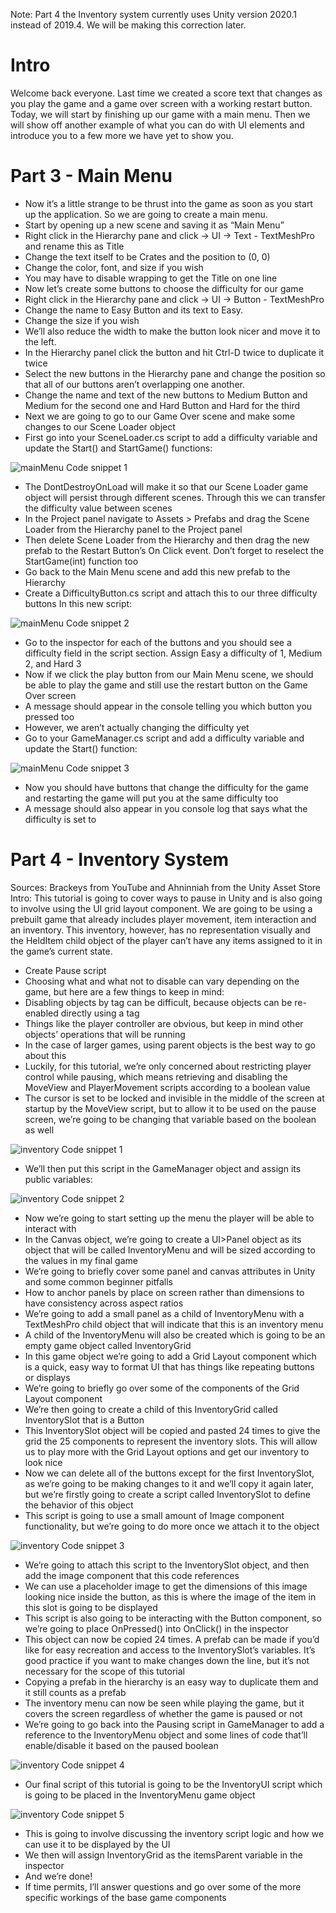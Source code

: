 Note: Part 4 the Inventory system currently uses Unity version 2020.1 instead of 2019.4. We will be making this correction later.

# Intro
Welcome back everyone. Last time we created a score text that changes as you play the game and a game over screen with a working restart button. Today, we will start by finishing up our game with a main menu. Then we will show off another example of what you can do with UI elements and introduce you to a few more we have yet to show you. 


# Part 3 - Main Menu
- Now it’s a little strange to be thrust into the game as soon as you start up the application. So we are going to create a main menu.
- Start by opening up a new scene and saving it as “Main Menu”
- Right click in the Hierarchy pane and click → UI → Text - TextMeshPro and rename this as Title
- Change the text itself to be Crates and the position to (0, 0)
- Change the color, font, and size if you wish
- You may have to disable wrapping to get the Title on one line
- Now let’s create some buttons to choose the difficulty for our game
- Right click in the Hierarchy pane and click → UI → Button - TextMeshPro
- Change the name to Easy Button and its text to Easy. 
- Change the size if you wish
- We’ll also reduce the width to make the button look nicer and move it to the left.
- In the Hierarchy panel click the button and hit Ctrl-D twice to duplicate it twice
- Select the new buttons in the Hierarchy pane and change the position so that all of our buttons aren’t overlapping one another. 
- Change the name and text of the new buttons to Medium Button and Medium for the second one and Hard Button and Hard for the third
- Next we are going to go to our Game Over scene and make some changes to our Scene Loader object
- First go into your SceneLoader.cs script to add a difficulty variable and update the Start() and StartGame() functions:

![mainMenu Code snippet 1](codeSnippetImages/mainMenu1.png)
 
- The DontDestroyOnLoad will make it so that our Scene Loader game object will persist through different scenes. Through this we can transfer the difficulty value between scenes
- In the Project panel navigate to Assets > Prefabs and drag the Scene Loader from the Hierarchy panel to the Project panel
- Then delete Scene Loader from the Hierarchy and then drag the new prefab to the Restart Button’s On Click event. Don’t forget to reselect the StartGame(int) function too
- Go back to the Main Menu scene and add this new prefab to the Hierarchy
- Create a DifficultyButton.cs script and attach this to our three difficulty buttons
In this new script:

![mainMenu Code snippet 2](codeSnippetImages/mainMenu2.png)

- Go to the inspector for each of the buttons and you should see a difficulty field in the script section. Assign Easy a difficulty of 1, Medium 2, and Hard 3
- Now if we click the play button from our Main Menu scene, we should be able to play the game and still use the restart button on the Game Over screen
- A message should appear in the console telling you which button you pressed too
- However, we aren’t actually changing the difficulty yet
- Go to your GameManager.cs script and add a difficulty variable and update the Start() function:
 
 ![mainMenu Code snippet 3](codeSnippetImages/mainMenu3.png)
 
- Now you should have buttons that change the difficulty for the game and restarting the game will put you at the same difficulty too
- A message should also appear in you console log that says what the difficulty is set to

# Part 4 - Inventory System
Sources: Brackeys from YouTube and Ahninniah from the Unity Asset Store
Intro:
This tutorial is going to cover ways to pause in Unity and is also going to involve using the UI grid layout component. We are going to be using a prebuilt game that already includes player movement, item interaction and an inventory. This inventory, however, has no representation visually and the HeldItem child object of the player can’t have any items assigned to it in the game’s current state.

- Create Pause script
- Choosing what and what not to disable can vary depending on the game, but here are a few things to keep in mind:
- Disabling objects by tag can be difficult, because objects can be re-enabled directly using a tag
- Things like the player controller are obvious, but keep in mind other objects’ operations that will be running
- In the case of larger games, using parent objects is the best way to go about this
- Luckily, for this tutorial, we’re only concerned about restricting player control while pausing, which means retrieving and disabling the MoveView and PlayerMovement scripts according to a boolean value
- The cursor is set to be locked and invisible in the middle of the screen at startup by the MoveView script, but to allow it to be used on the pause screen, we’re going to be changing that variable based on the boolean as well

![inventory Code snippet 1](codeSnippetImages/inventory1.png)

- We’ll then put this script in the GameManager object and assign its public variables:

![inventory Code snippet 2](codeSnippetImages/inventory2.png)

- Now we’re going to start setting up the menu the player will be able to interact with
- In the Canvas object, we’re going to create a UI>Panel object as its object that will be called InventoryMenu and will be sized according to the values in my final game
- We’re going to briefly cover some panel and canvas attributes in Unity and some common beginner pitfalls
- How to anchor panels by place on screen rather than dimensions to have consistency across aspect ratios
- We’re going to add a small panel as a child of InventoryMenu with a TextMeshPro child object that will indicate that this is an inventory menu
- A child of the InventoryMenu will also be created which is going to be an empty game object called InventoryGrid
- In this game object we’re going to add a Grid Layout component which is a quick, easy way to format UI that has things like repeating buttons or displays
- We’re going to briefly go over some of the components of the Grid Layout component
- We’re then going to create a child of this InventoryGrid called InventorySlot that is a Button
- This InventorySlot object will be copied and pasted 24 times to give the grid the 25 components to represent the inventory slots. This will allow us to play more with the Grid Layout options and get our inventory to look nice
- Now we can delete all of the buttons except for the first InventorySlot, as we’re going to be making changes to it and we’ll copy it again later, but we’re firstly going to create a script called InventorySlot to define the behavior of this object
- This script is going to use a small amount of Image component functionality, but we’re going to do more once we attach it to the object

![inventory Code snippet 3](codeSnippetImages/inventory3.png)

- We’re going to attach this script to the InventorySlot object, and then add the image component that this code references
- We can use a placeholder image to get the dimensions of this image looking nice inside the button, as this is where the image of the item in this slot is going to be displayed
- This script is also going to be interacting with the Button component, so we’re going to place OnPressed() into OnClick() in the inspector
- This object can now be copied 24 times. A prefab can be made if you’d like for easy recreation and access to the InventorySlot’s variables. It’s good practice if you want to make changes down the line, but it’s not necessary for the scope of this tutorial
- Copying a prefab in the hierarchy is an easy way to duplicate them and it still counts as a prefab
- The inventory menu can now be seen while playing the game, but it covers the screen regardless of whether the game is paused or not
- We’re going to go back into the Pausing script in GameManager to add a reference to the InventoryMenu object and some lines of code that’ll enable/disable it based on the paused boolean

![inventory Code snippet 4](codeSnippetImages/inventory4.png)

- Our final script of this tutorial is going to be the InventoryUI script which is going to be placed in the InventoryMenu game object

![inventory Code snippet 5](codeSnippetImages/inventory5.png)

- This is going to involve discussing the inventory script logic and how we can use it to be displayed by the UI
- We then will assign InventoryGrid as the itemsParent variable in the inspector
- And we’re done!
- If time permits, I’ll answer questions and go over some of the more specific workings of the base game components

